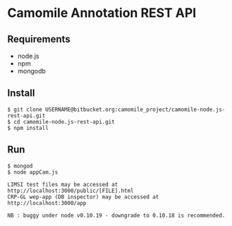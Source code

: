 Camomile Annotation REST API
============================

Requirements
------------

  * node.js
  * npm
  * mongodb

Install
-------

    $ git clone USERNAME@bitbucket.org:camomile_project/camomile-node.js-rest-api.git
    $ cd camomile-node.js-rest-api.git
    $ npm install

Run
---

    $ mongod
    $ node appCam.js

    LIMSI test files may be accessed at http://localhost:3000/public/[FILE].html
    CRP-GL wep-app (DB inspector) may be accessed at http://localhost:3000/app

 	NB : buggy under node v0.10.19 - downgrade to 0.10.18 is recommended.
 	